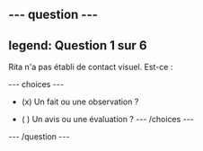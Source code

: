 --- question ---
---
legend: Question 1 sur 6
---

Rita n'a pas établi de contact visuel. Est-ce :

--- choices ---
- (x) Un fait ou une observation ?

- ( ) Un avis ou une évaluation ?
--- /choices ---

--- /question ---
